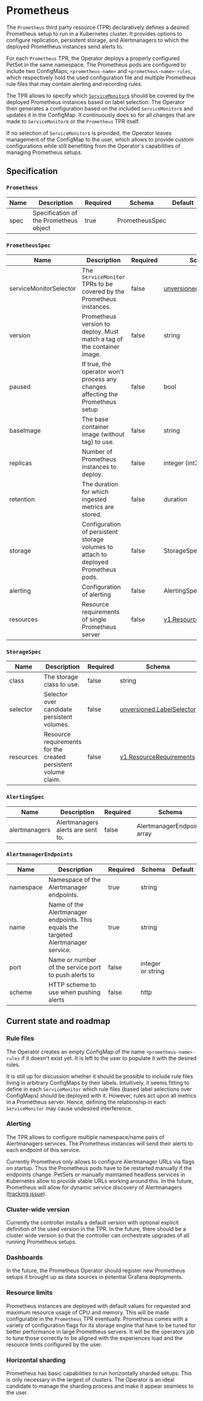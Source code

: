 # Prometheus

The `Prometheus` third party resource (TPR) declaratively defines
a desired Prometheus setup to run in a Kubernetes cluster. It provides
options to configure replication, persistent storage, and Alertmanagers to
which the deployed Prometheus instances send alerts to.

For each `Prometheus` TPR, the Operator deploys a properly configured PetSet
in the same namespace. The Prometheus pods are configured to include two
ConfigMaps, `<prometheus-name>` and `<prometheus-name>-rules`, which respectively
hold the used configuration file and multiple Prometheus rule files that may 
contain alerting and recording rules. 

The TPR allows to specify which [`ServiceMonitor`s](./service-monitor.md)
should be covered by the deployed Prometheus instances based on label selection.
The Operator then generates a configuration based on the included `ServiceMonitor`s
and updates it in the ConfigMap. It continuously does so for all changes that
are made to `ServiceMonitor`s or the `Prometheus` TPR itself.

If no selection of `ServiceMonitor`s is provided, the Operator leaves management
of the ConfigMap to the user, which allows to provide custom configurations while
still benefiting from the Operator's capabilities of managing Prometheus setups.

## Specification

### `Prometheus`

| Name | Description | Required | Schema | Default |
| ---- | ----------- | -------- | ------ | ------- |
| spec | Specification of the Prometheus object | true | PrometheusSpec | |

### `PrometheusSpec`

| Name | Description | Required | Schema | Default |
| ---- | ----------- | -------- | ------ | ------- |
| serviceMonitorSelector | The `ServiceMonitor` TPRs to be covered by the Prometheus instances. | false | [unversioned.LabelSelector](http://kubernetes.io/docs/api-reference/v1/definitions/#_unversioned_labelselector) | |
| version | Prometheus version to deploy. Must match a tag of the container image. | false | string | v1.3.0 |
| paused | If true, the operator won't process any changes affecting the Prometheus setup | false | bool | false |
| baseImage | The base container image (without tag) to use. | false | string | quay.io/prometheus/prometheus |
| replicas | Number of Prometheus instances to deploy. | false | integer (int32) | 1 |
| retention | The duration for which ingested metrics are stored. | false | duration | 24h |
| storage | Configuration of persistent storage volumes to attach to deployed Prometheus pods. | false | StorageSpec |  |
| alerting | Configuration of alerting | false | AlertingSpec |  |
| resources | Resource requirements of single Prometheus server | false | [v1.ResourceRequirements](http://kubernetes.io/docs/api-reference/v1/definitions/#_v1_resourcerequirements) |  | 

### `StorageSpec`

| Name | Description | Required | Schema | Default |
| ---- | ----------- | -------- | ------ | ------- |
| class | The storage class to use. | false | string | |
| selector | Selector over candidate persistent volumes. | false | [unversioned.LabelSelector](http://kubernetes.io/docs/api-reference/v1/definitions/#_unversioned_labelselector) | |
| resources | Resource requirements for the created persistent volume claim. | false | [v1.ResourceRequirements](http://kubernetes.io/docs/api-reference/v1/definitions/#_v1_resourcerequirements)| |

### `AlertingSpec`

| Name | Description | Required | Schema | Default |
| ---- | ----------- | -------- | ------ | ------- |
| alertmanagers | Alertmanagers alerts are sent to.  | false | AlertmanagerEndpoints array | |

### `AlertmanagerEndpoints`

| Name | Description | Required | Schema | Default |
| ---- | ----------- | -------- | ------ | ------- |
| namespace | Namespace of the Alertmanager endpoints. | true | string | |
| name | Name of the Alertmanager endpoints. This equals the targeted Alertmanager service. | true | string | 
| port | Name or number of the service port to push alerts to | false | integer or string |
| scheme | HTTP scheme to use when pushing alerts | false | http |


## Current state and roadmap

### Rule files

The Operator creates an empty ConfigMap of the name `<prometheus-name>-rules` if it
doesn't exist yet. It is left to the user to populate it with the desired rules.

It is still up for discussion whether it should be possible to include rule files living
in arbitrary ConfigMaps by their labels.
Intuitively, it seems fitting to define in each `ServiceMonitor` which rule files (based 
label selections over ConfigMaps) should be deployed with it.
However, rules act upon all metrics in a Prometheus server. Hence, defining the
relationship in each `ServiceMonitor` may cause undesired interference.
 
### Alerting

The TPR allows to configure multiple namespace/name pairs of Alertmanagers
services. The Prometheus instances will send their alerts to each endpoint
of this service.

Currently Prometheus only allows to configure Alertmanager URLs via flags
on startup. Thus the Prometheus pods have to be restarted manually if the 
endpoints change.
PetSets or manually maintained headless services in Kubernetes allow to
provide stable URLs working around this. In the future, Prometheus will allow
for dynamic service discovery of Alertmanagers ([tracking issue](https://github.com/prometheus/prometheus/issues/2057)). 

### Cluster-wide version

Currently the controller installs a default version with optional explicit
definition of the used version in the TPR.
In the future, there should be a cluster wide version so that the controller
can orchestrate upgrades of all running Prometheus setups.

### Dashboards

In the future, the Prometheus Operator should register new Prometheus setups
it brought up as data sources in potential Grafana deployments. 

### Resource limits

Prometheus instances are deployed with default values for requested and maximum
resource usage of CPU and memory. This will be made configurable in the `Prometheus` 
TPR eventually.
Prometheus comes with a variety of configuration flags for its storage engine that
have to be tuned for better performance in large Prometheus servers. It will be the
operators job to tune those correctly to be aligned with the experiences load
and the resource limits configured by the user.

### Horizontal sharding

Prometheus has basic capabilities to run horizontally sharded setups. This is only
necessary in the largest of clusters. The Operator is an ideal candidate to manage the
sharding process and make it appear seamless to the user.
